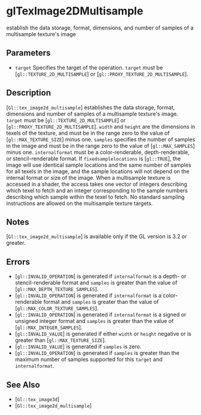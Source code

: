 # glTexImage2DMultisample
establish the data storage, format, dimensions, and number of samples
  of a multisample texture's image

## Parameters
- `target`
  Specifies the target of the operation. `target` must be
  [`gl::TEXTURE_2D_MULTISAMPLE`] or
  [`gl::PROXY_TEXTURE_2D_MULTISAMPLE`].

## Description
[`Gl::tex_image2d_multisample`] establishes the data storage, format,
  dimensions and number of samples of a multisample texture's image.
`target` must be [`gl::TEXTURE_2D_MULTISAMPLE`] or
  [`gl::PROXY_TEXTURE_2D_MULTISAMPLE`]. `width` and `height` are the
  dimensions in texels of the texture, and must be in the range zero to
  the value of [`gl::MAX_TEXTURE_SIZE`] minus one. `samples` specifies
  the number of samples in the image and must be in the range zero to
  the value of [`gl::MAX_SAMPLES`] minus one.
`internalformat` must be a color-renderable, depth-renderable, or
  stencil-renderable format.
If `fixedsamplelocations` is [`gl::TRUE`], the image will use
  identical sample locations and the same number of samples for all
  texels in the image, and the sample locations will not depend on the
  internal format or size of the image.
When a multisample texture is accessed in a shader, the access takes
  one vector of integers describing which texel to fetch and an integer
  corresponding to the sample numbers describing which sample within the
  texel to fetch. No standard sampling instructions are allowed on the
  multisample texture targets.

## Notes
[`Gl::tex_image2d_multisample`] is available only if the GL version is
  3.2 or greater.

## Errors
- [`gl::INVALID_OPERATION`] is generated if `internalformat` is a depth-
  or stencil-renderable format and `samples` is greater than the value
  of [`gl::MAX_DEPTH_TEXTURE_SAMPLES`].
- [`gl::INVALID_OPERATION`] is generated if `internalformat` is a color-
  renderable format and `samples` is greater than the value of
  [`gl::MAX_COLOR_TEXTURE_SAMPLES`].
- [`gl::INVALID_OPERATION`] is generated if `internalformat` is a signed
  or unsigned integer format and `samples` is greater than the value of
  [`gl::MAX_INTEGER_SAMPLES`].
- [`gl::INVALID_VALUE`] is generated if either `width` or `height`
  negative or is greater than [`gl::MAX_TEXTURE_SIZE`].
- [`gl::INVALID_VALUE`] is generated if `samples` is zero.
- [`gl::INVALID_OPERATION`] is generated if `samples` is greater than
  the maximum number of samples supported for this `target` and
  `internalformat`.

## See Also
- [`Gl::tex_image3d`]
- [`Gl::tex_image2d_multisample`]
